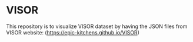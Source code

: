 # VISOR
This repository is to visualize VISOR dataset by having the JSON files from VISOR website: (https://epic-kitchens.github.io/VISOR)
